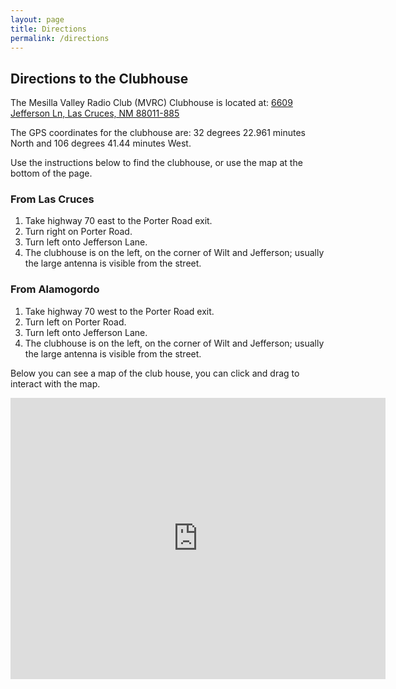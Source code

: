 ```yaml
---
layout: page
title: Directions
permalink: /directions
---
```


## Directions to the Clubhouse

The Mesilla Valley Radio Club (MVRC) Clubhouse is located at:
<a href="" target="_blank">
6609 Jefferson Ln, Las Cruces, NM 88011-885
</a>

The GPS coordinates for the clubhouse are:
32 degrees 22.961 minutes North and 106 degrees 41.44 minutes West.

Use the instructions below to find the clubhouse, or use the map at the bottom of the page.

### From Las Cruces

 1. Take highway 70 east to the Porter Road exit.
 2. Turn right on Porter Road.
 3. Turn left onto Jefferson Lane.
 4. The clubhouse is on the left, on the corner of Wilt and Jefferson; usually the large antenna is visible from the street.

### From Alamogordo

 1. Take highway 70 west to the Porter Road exit.
 2. Turn left on Porter Road.
 3. Turn left onto Jefferson Lane.
 4. The clubhouse is on the left, on the corner of Wilt and Jefferson; usually the large antenna is visible from the street.

Below you can see a map of the club house, you can click and drag to interact with the map.

<iframe src="https://www.google.com/maps/embed?pb=!1m18!1m12!1m3!1d3369.3541133768204!2d-106.69373602373955!3d32.38286800402334!2m3!1f0!2f0!3f0!3m2!1i1024!2i768!4f13.1!3m3!1m2!1s0x86de236cff88dcf7%3A0x42b6f867e2873db!2s6609%20Jefferson%20Ln%2C%20Las%20Cruces%2C%20NM%2088011!5e0!3m2!1sen!2sus!4v1725674544876!5m2!1sen!2sus" width="600" height="450" style="border:0;" allowfullscreen="" loading="lazy" referrerpolicy="no-referrer-when-downgrade"></iframe>
